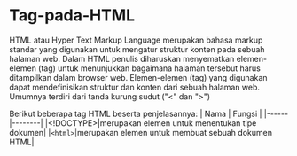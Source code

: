 # Tag-pada-HTML

HTML atau Hyper Text Markup Language merupakan bahasa markup standar yang digunakan untuk mengatur struktur konten pada sebuah halaman web. Dalam HTML penulis diharuskan menyematkan elemen-elemen (tag) untuk menunjukkan bagaimana halaman tersebut harus ditampilkan dalam browser web. Elemen-elemen (tag) yang digunakan dapat mendefinisikan struktur dan konten dari sebuah halaman web. Umumnya terdiri dari tanda kurung sudut ("<" dan ">")

Berikut beberapa tag HTML beserta penjelasannya:
| Nama | Fungsi |
|------|--------|
|<!DOCTYPE>|merupakan elemen untuk menentukan tipe dokumen|
|`<html>`|merupakan elemen untuk membuat sebuah dokumen HTML|
